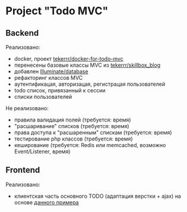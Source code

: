 # Project "Todo MVC"
## Backend
Реализовано:
- docker, проект [tekerrr/docker-for-todo-mvc](https://github.com/tekerrr/docker-for-todo-mvc)
- перенесены базовые классы MVC из [tekerrr/skillbox_blog](https://github.com/tekerrr/skillbox_blog)
- добавлен [Illuminate/database](https://github.com/illuminate/database)
- рефакторинг классов MVC
- аутентификацая, авторизацая, регистрацая пользователей
- todo список, привязанный к сессии
- списки пользователей

Не реализовано:
- правила валидация полей (требуется: время)
- "расшаривание" списков (требуется: время)
- права доступа к "расшаренным" спискам (требуется: время)
- тестирование php классов (требуется: время)
- кеширование (требуется: Redis или memcached, возможно Event/Listener, время)
## Frontend
Реализовано:
- клиентская часть основного TODO (адаптация верстки + ajax) на основе [данного примера](http://todomvc.com/examples/jquery/)
